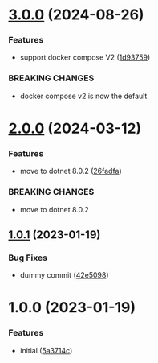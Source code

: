 # [3.0.0](https://github.com/informatievlaanderen/basisregisters-docker-utilities/compare/v2.0.0...v3.0.0) (2024-08-26)


### Features

* support docker compose V2 ([1d93759](https://github.com/informatievlaanderen/basisregisters-docker-utilities/commit/1d937595ed30646e104564cfa912428c8e055a68))


### BREAKING CHANGES

* docker compose v2 is now the default

# [2.0.0](https://github.com/informatievlaanderen/basisregisters-docker-utilities/compare/v1.0.1...v2.0.0) (2024-03-12)


### Features

* move to dotnet 8.0.2 ([26fadfa](https://github.com/informatievlaanderen/basisregisters-docker-utilities/commit/26fadfa4b6d583b90c302fa98d1b6b2aee32a826))


### BREAKING CHANGES

* move to dotnet 8.0.2

## [1.0.1](https://github.com/informatievlaanderen/basisregisters-docker-utilities/compare/v1.0.0...v1.0.1) (2023-01-19)


### Bug Fixes

* dummy commit ([42e5098](https://github.com/informatievlaanderen/basisregisters-docker-utilities/commit/42e5098d1d4d6c690379e340ddb4ed0b06ac3624))

# 1.0.0 (2023-01-19)


### Features

* initial ([5a3714c](https://github.com/informatievlaanderen/basisregisters-docker-utilities/commit/5a3714c67717e4b563c5ec98d4ac2356159b1091))
